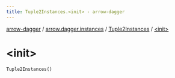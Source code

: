 ```yaml
---
title: Tuple2Instances.<init> - arrow-dagger
---
```


[arrow-dagger](../../index.html) / [arrow.dagger.instances](../index.html) / [Tuple2Instances](index.html) / [&lt;init&gt;](./-init-.html)

# &lt;init&gt;

`Tuple2Instances()`